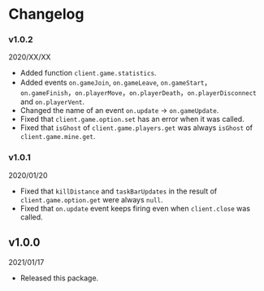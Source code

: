 # Changelog
### v1.0.2
2020/XX/XX
- Added function `client.game.statistics`.
- Added events `on.gameJoin`, `on.gameLeave`, `on.gameStart`，`on.gameFinish`，`on.playerMove`，`on.playerDeath`，`on.playerDisconnect` and `on.playerVent`.
- Changed the name of an event `on.update` → `on.gameUpdate`.
- Fixed that `client.game.option.set` has an error when it was called.
- Fixed that `isGhost` of `client.game.players.get` was always `isGhost` of `client.game.mine.get`.

### v1.0.1
2020/01/20
- Fixed that `killDistance` and `taskBarUpdates` in the result of `client.game.option.get` were always `null`.
- Fixed that `on.update` event keeps firing even when `client.close` was called.

## v1.0.0
2021/01/17
- Released this package.
